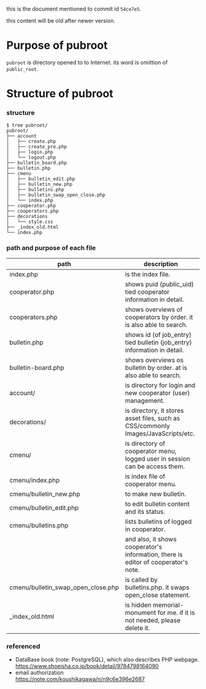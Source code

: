 
this is the document mentioned to commit id `54ce7e5`.

this content will be old after newer version.


# Purpose of pubroot

`pubroot` is directory opened to to Internet. its word is omittion of `public_root`.


# Structure of pubroot

### structure

```
$ tree pubroot/
pubroot/
├── account
│   ├── create.php
│   ├── create_pre.php
│   ├── login.php
│   └── logout.php
├── bulletin_board.php
├── bulletin.php
├── cmenu
│   ├── bulletin_edit.php
│   ├── bulletin_new.php
│   ├── bulletins.php
│   ├── bulletin_swap_open_close.php
│   └── index.php
├── cooperator.php
├── cooperators.php
├── decorations
│   └── style.css
├── _index_old.html
└── index.php
```

### path and purpose of each file

| path                               | description                                                                        |
|------------------------------------|------------------------------------------------------------------------------------|
| index.php                          | is the index file.                                                                 |
| cooperator.php                     | shows puid (public_uid) tied cooperator information in detail.                     |
| cooperators.php                    | shows overviews of cooperators by order. it is also able to search.                |
| bulletin.php                       | shows id (of job_entry) tied bulletin (job_entry) information in detail.           |
| bulletin-board.php                 | shows overviews os bulletin by order. at is also able to search.                   |
| account/                           | is directory for login and new cooperator (user) management.                       |
| decorations/                       | is directory, it stores asset files, such as CSS/commonly Images/JavaScripts/etc.  |
| cmenu/                             | is directory of cooperator menu, logged user in session can be access them.        |
| cmenu/index.php                    | is index file of cooperator menu.                                                  |
| cmenu/bulletin_new.php             | to make new bulletin.                                                              |
| cmenu/bulletin_edit.php            | to edit bulletin content and its status.                                           |
| cmenu/bulletins.php                | lists bulletins of logged in cooperator.                                           |
|                                    | and also, it shows cooperator's information, there is editor of cooperator's note. |
| cmenu/bulletin_swap_open_close.php | is called by bulletins.php. it swaps open_close statement.                       |
| _index_old.html                    | is hidden memorial-monument for me. if it is not needed, please delete it.         |




### referenced

- DataBase book (note: PostgreSQL), which also describes PHP webpage.  
  https://www.shoeisha.co.jp/book/detail/9784798164090
- email authorization  
  https://note.com/koushikagawa/n/n9c6e396e2687
